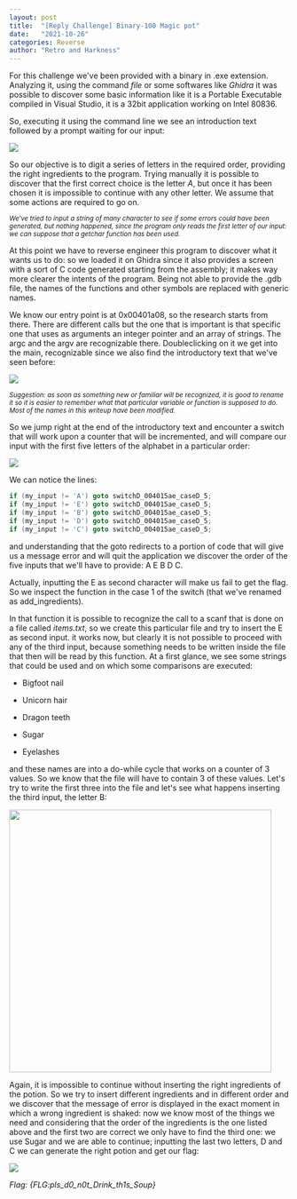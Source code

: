 ```yaml
---
layout: post
title:  "[Reply Challenge] Binary-100 Magic pot"
date:   "2021-10-26"
categories: Reverse
author: "Retro and Harkness"
---
```




For this challenge we've been provided with a binary in  .exe extension. Analyzing it, using the command *file* or some softwares like *Ghidra* it was possible to discover some basic information like it is a Portable Executable compiled in Visual Studio, it is a 32bit application working on Intel 80836.

So, executing it using the command line we see an introduction text followed by a prompt waiting for our input:

![](/assets/posts_images/magic_pot/introduction_exe.png)

So our objective is to digit a series of letters in the required order, providing the right ingredients to the program. Trying manually it is possible to discover that the first correct choice is the letter *A*, but once it has been chosen it is impossible to continue with any other letter. We assume that some actions are required to go on.

<sub>*We've tried to input a string of many character to see if some errors could have been generated, but nothing happened, since the program only reads the first letter of our input: we can suppose that a getchar function has been used.*</sub>

At this point we have to reverse engineer this program to discover what it wants us to do: so we loaded it on Ghidra since it also provides a screen with a sort of C code generated starting from the assembly; it makes way more clearer the intents of the program. Being not able to provide the .gdb file, the names of the functions and other symbols are replaced with generic names.

We know our entry point is at 0x00401a08, so the research starts from there. There are different calls but the one that is important is that specific one that uses as arguments an integer pointer and an array of strings. The argc and the argv are recognizable there. Doubleclicking on it we get into the main, recognizable since we also find the introductory text that we've seen before:

![](/assets/posts_images/magic_pot/main_start.png)

<sub>*Suggestion: as soon as something new or familiar will be recognized, it is good to rename it so it is easier to remember what that particular variable or function is supposed to do. Most of the names in this writeup have been modified.*</sub>

So we jump right at the end of the introductory text and encounter a switch that will work upon a counter that will be incremented, and will compare our input with the first five letters of the alphabet in a particular order:

![](/assets/posts_images/magic_pot/main_switch.png)

We can notice the lines:

```c
if (my_input != 'A') goto switchD_004015ae_caseD_5;
if (my_input != 'E') goto switchD_004015ae_caseD_5;
if (my_input != 'B') goto switchD_004015ae_caseD_5;
if (my_input != 'D') goto switchD_004015ae_caseD_5;
if (my_input != 'C') goto switchD_004015ae_caseD_5;
```

and understanding that the goto redirects to a portion of code that will give us a message error and will quit the application we discover the order of the five inputs that we'll have to provide: A E B D C.

Actually, inputting the E as second character will make us fail to get the flag. So we inspect the function in the case 1 of the switch (that we've renamed as add_ingredients).

In that function it is possible to recognize the call to a scanf that is done on a file called *items.txt*, so we create this particular file and try to insert the E as second input. it works now, but clearly it is not possible to proceed with any of the third input, because something needs to be written inside the file that then will be read by this function.
At a first glance, we see some strings that could be used and on which some comparisons are executed:

- Bigfoot nail

- Unicorn hair

- Dragon teeth

- Sugar

- Eyelashes

and these names are into a do-while cycle that works on a counter of 3 values. So we know that the file will have to contain 3 of these values. Let's try to write the first three into the file and let's see what happens inserting the third input, the letter B:

<img src="/assets/posts_images/magic_pot/third_input.png" title="" alt="" width="473">


Again, it is impossible to continue without inserting the  right ingredients of the potion. So we try to insert different ingredients and in different order and we discover that the message of error is displayed in the exact moment in which a wrong ingredient is shaked: now we know most of the things we need and considering that the order of the ingredients is the one listed above and the first two are correct we only have to find the third one: we use Sugar and  we are able to continue; inputting the last two letters, D and C we can generate the right potion and get our flag:

![](/assets/posts_images/magic_pot/final.png)

*Flag: {FLG:pls_d0_n0t_Drink_th1s_Soup}*

